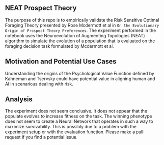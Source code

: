 ## NEAT Prospect Theory

The purpose of this repo is to empirically validate the Risk Sensitive Optimal Foraging Theory presented by Rose Mcdermott et al in `On the Evolutionary Origin of Prospect Theory Preferences`. The experiment performed in the notebook uses the Neuroevolution of Augmenting Topologies (NEAT) algorithm to simulate the evolution of a population that is evaluated on the foraging decision task formulated by Mcdermott et al.

## Motivation and Potential Use Cases

Understanding the origins of the Psychological Value Function defined by Kahneman and Tservsky could have potential value in aligning human and AI in scenarious dealing with risk.

## Analysis

The experiment does not seem conclusive. It does not appear that the populate evolves to increase fitness on the task. The winning phenotype does not seem to create a Neural Network that operates in such a way to maximize survivability. This is possibly due to a problem with the experiment setup or with the evaluation function. Please make a pull request if you find a potential issue.
